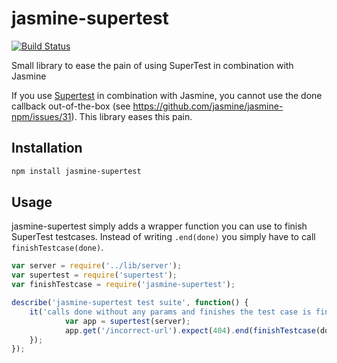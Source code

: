 # jasmine-supertest
[![Build Status](https://travis-ci.org/djungowski/jasmine-supertest.svg?branch=master)](https://travis-ci.org/djungowski/jasmine-supertest)

Small library to ease the pain of using SuperTest in combination with Jasmine

If you use [Supertest](https://github.com/visionmedia/supertest) in combination with Jasmine, you cannot use the done callback out-of-the-box (see https://github.com/jasmine/jasmine-npm/issues/31). This library eases this pain.

## Installation
```bash
npm install jasmine-supertest
```

## Usage
jasmine-supertest simply adds a wrapper function you can use to finish SuperTest testcases. Instead of writing `.end(done)` you simply have to call `finishTestcase(done)`.

```javascript
var server = require('../lib/server');
var supertest = require('supertest');
var finishTestcase = require('jasmine-supertest');

describe('jasmine-supertest test suite', function() {
    it('calls done without any params and finishes the test case is fine', function(done) {
		    var app = supertest(server);
		    app.get('/incorrect-url').expect(404).end(finishTestcase(doneMock));
    });
});
```
